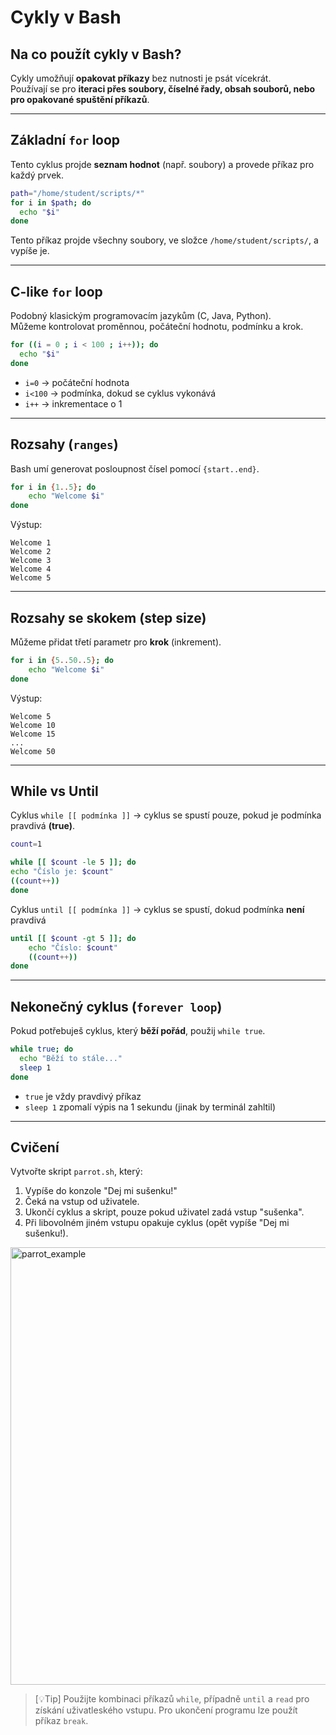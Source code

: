 # Cykly v Bash

## Na co použít cykly v Bash?
Cykly umožňují **opakovat příkazy** bez nutnosti je psát vícekrát.  
Používají se pro **iteraci přes soubory, číselné řady, obsah souborů, nebo pro opakované spuštění příkazů**.

---

## Základní `for` loop
Tento cyklus projde **seznam hodnot** (např. soubory) a provede příkaz pro každý prvek.

```bash
path="/home/student/scripts/*"
for i in $path; do
  echo "$i"
done
```

Tento příkaz projde všechny soubory, ve složce `/home/student/scripts/`, a vypíše je.

---

## C-like `for` loop
Podobný klasickým programovacím jazykům (C, Java, Python).  
Můžeme kontrolovat proměnnou, počáteční hodnotu, podmínku a krok.

```bash
for ((i = 0 ; i < 100 ; i++)); do
  echo "$i"
done
```

- `i=0` → počáteční hodnota
- `i<100` → podmínka, dokud se cyklus vykonává
- `i++` → inkrementace o 1

---

## Rozsahy (`ranges`)
Bash umí generovat posloupnost čísel pomocí `{start..end}`.

```bash
for i in {1..5}; do
    echo "Welcome $i"
done
```

Výstup:
```
Welcome 1
Welcome 2
Welcome 3
Welcome 4
Welcome 5
```

---

## Rozsahy se skokem (step size)
Můžeme přidat třetí parametr pro **krok** (inkrement).

```bash
for i in {5..50..5}; do
    echo "Welcome $i"
done
```

Výstup:
```
Welcome 5
Welcome 10
Welcome 15
...
Welcome 50
```

---

## While vs Until
Cyklus `while [[ podmínka ]]` → cyklus se spustí pouze, pokud je podmínka pravdivá **(true)**.

```bash
count=1

while [[ $count -le 5 ]]; do
echo "Číslo je: $count"
((count++))
done
```

Cyklus `until [[ podmínka ]]` → cyklus se spustí, dokud podmínka **není** pravdivá
```bash
until [[ $count -gt 5 ]]; do
    echo "Číslo: $count"
    ((count++))
done
```


---

## Nekonečný cyklus (`forever loop`)
Pokud potřebuješ cyklus, který **běží pořád**, použij `while true`.

```bash
while true; do
  echo "Běží to stále..."
  sleep 1
done
```

- `true` je vždy pravdivý příkaz
- `sleep 1` zpomalí výpis na 1 sekundu (jinak by terminál zahltil)

---

## Cvičení
Vytvořte skript `parrot.sh`, který:
1. Vypíše do konzole "Dej mi sušenku!"
2. Čeká na vstup od uživatele.
3. Ukončí cyklus a skript, pouze pokud uživatel zadá vstup "sušenka".
4. Při libovolném jiném vstupu opakuje cyklus (opět vypíše "Dej mi sušenku!).

<img src="https://github.com/user-attachments/assets/246c6341-dfe1-43d8-afa4-782aa54dbdbf" alt="parrot_example" height="700"/>

> [💡Tip]
> Použijte kombinaci příkazů `while`, případně `until` a `read` pro získání uživatleského vstupu. Pro ukončení programu lze použít příkaz `break`. 
